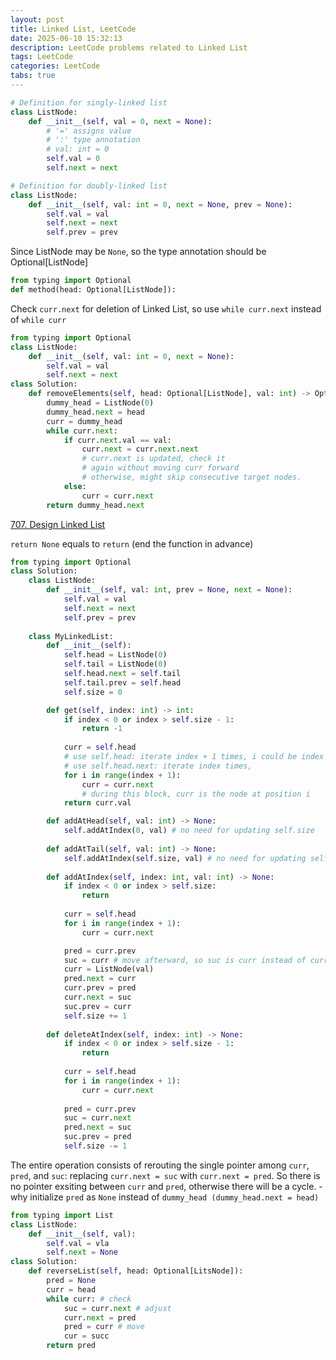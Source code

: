 ```yaml
---
layout: post
title: Linked List, LeetCode
date: 2025-06-10 15:32:13
description: LeetCode problems related to Linked List
tags: LeetCode
categories: LeetCode
tabs: true
---
```


```python
# Definition for singly-linked list
class ListNode:
    def __init__(self, val = 0, next = None):
        # '=' assigns value
        # ':' type annotation
        # val: int = 0
        self.val = 0
        self.next = next
```
```python
# Definition for doubly-linked list
class ListNode:
    def __init__(self, val: int = 0, next = None, prev = None):
        self.val = val
        self.next = next
        self.prev = prev
```
Since ListNode may be `None`, so the type annotation should be Optional[ListNode]
```python
from typing import Optional
def method(head: Optional[ListNode]):
```

Check `curr.next` for deletion of Linked List, so use `while curr.next` instead of `while curr`

```python
from typing import Optional
class ListNode:
    def __init__(self, val: int = 0, next = None):
        self.val = val
        self.next = next
class Solution:
    def removeElements(self, head: Optional[ListNode], val: int) -> Optional[ListNode]:
        dummy_head = ListNode(0)
        dummy_head.next = head
        curr = dummy_head
        while curr.next: 
            if curr.next.val == val:
                curr.next = curr.next.next
                # curr.next is updated, check it 
                # again without moving curr forward 
                # otherwise, might skip consecutive target nodes.
            else:
                curr = curr.next
        return dummy_head.next
```
[707. Design Linked List](https://leetcode.com/problems/design-linked-list/description/)

`return None` equals to `return` (end the function in advance)

```python
from typing import Optional
class Solution:
    class ListNode:
        def __init__(self, val: int, prev = None, next = None):
            self.val = val
            self.next = next
            self.prev = prev
    
    class MyLinkedList:
        def __init__(self):
            self.head = ListNode(0)
            self.tail = ListNode(0)
            self.head.next = self.tail
            self.tail.prev = self.head
            self.size = 0

        def get(self, index: int) -> int:
            if index < 0 or index > self.size - 1:
                return -1
            
            curr = self.head 
            # use self.head: iterate index + 1 times, i could be index
            # use self.head.next: iterate index times, 
            for i in range(index + 1):
                curr = curr.next
                # during this block, curr is the node at position i
            return curr.val

        def addAtHead(self, val: int) -> None:
            self.addAtIndex(0, val) # no need for updating self.size
        
        def addAtTail(self, val: int) -> None:
            self.addAtIndex(self.size, val) # no need for updating self.size
        
        def addAtIndex(self, index: int, val: int) -> None:
            if index < 0 or index > self.size:
                return
            
            curr = self.head
            for i in range(index + 1):
                curr = curr.next

            pred = curr.prev
            suc = curr # move afterward, so suc is curr instead of curr.next
            curr = ListNode(val)
            pred.next = curr
            curr.prev = pred
            curr.next = suc
            suc.prev = curr
            self.size += 1
    
        def deleteAtIndex(self, index: int) -> None:
            if index < 0 or index > self.size - 1:
                return
            
            curr = self.head
            for i in range(index + 1):
                curr = curr.next
            
            pred = curr.prev
            suc = curr.next
            pred.next = suc
            suc.prev = pred
            self.size -= 1
```

The entire operation consists of rerouting the single pointer among `curr`, `pred`, and `suc`: replacing `curr.next = suc` with `curr.next = pred`. So there is no pointer exsiting between `curr` and `pred`, otherwise there will be a cycle. - why initialize `pred` as `None` instead of `dummy_head (dummy_head.next = head)`

```python
from typing import List
class ListNode:
    def __init__(self, val):
        self.val = vla
        self.next = None
class Solution:
    def reverseList(self, head: Optional[LitsNode]):
        pred = None
        curr = head
        while curr: # check
            suc = curr.next # adjust
            curr.next = pred
            pred = curr # move
            cur = succ 
        return pred
```